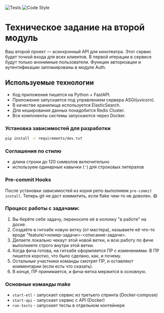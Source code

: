 ![Tests](https://github.com/wrawka/Team-12-Async-API/actions/workflows/tests.yml/badge.svg)
![Code Style](https://github.com/wrawka/Team-12-Async-API/actions/workflows/checks.yml/badge.svg)

# Техническое задание на второй модуль

Ваш второй проект — асинхронный API для кинотеатра. Этот сервис будет точкой входа для всех клиентов. В первой итерации в сервисе будут только анонимные пользователи. Функции авторизации и аутентификации запланированы в модуле Auth.

## Используемые технологии

- Код приложения пишется на Python + FastAPI.
- Приложение запускается под управлением сервера ASGI(uvicorn).
- В качестве хранилища используется ElasticSearch.
- Для кеширования данных понадобится Redis Cluster.
- Все компоненты системы запускаются через Docker.

### Установка зависимостей для разработки

```zsh
pip install -r requirements/dev.txt
```

### Соглашения по стилю

- длина строки до 120 символов включительно
- используем одинарные кавычки (`'`) для строковых литералов

### Pre-commit Hooks

После установки зависимостей из корня репо выполняем ```pre-commit install```. Теперь git не даст коммитить, если flake чем-то не доволен. 😄

### Процесс работы с задачами:

1. Вы берёте себе задачу, переносите её в колонку "в работе" на доске.
2. Создаёте в гитхабе новую ветку (от мастера), называете её что-то вроде "feature/<номер-задачи>-<описание-задачи>.
3. Делаете локально чекаут этой новой ветки, и всю работу по фиче выполняете строго внутри этой ветки.
4. Когда фича готова, на гитхабе оформляется ПР с изменениями. В ПР пишется коротко, что было сделано, как, и почему.
5. Остальные участники команды смотрят ПР, и оставляют комментарии (если есть что сказать).
6. В конце, ПР принимается, и фича-ветка мержится в основную.

### Основные команды make

- `start-etl` - запускает сервис из третьего спринта (Docker-compose)
- `start-api` - запускает сервис с API (Docker)
- `run-tests` - запускает тесты в отдельном контейнере
